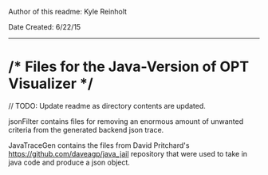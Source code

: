 Author of this readme: Kyle Reinholt 


Date Created: 6/22/15
***

/* Files for the Java-Version of OPT Visualizer */ 
==================================================

// TODO: Update readme as directory contents are updated. 

jsonFilter contains files for removing an enormous amount of unwanted criteria from the generated backend json trace. 

JavaTraceGen contains the files from David Pritchard's https://github.com/daveagp/java_jail repository that were used to take in java code and produce a json object. 


